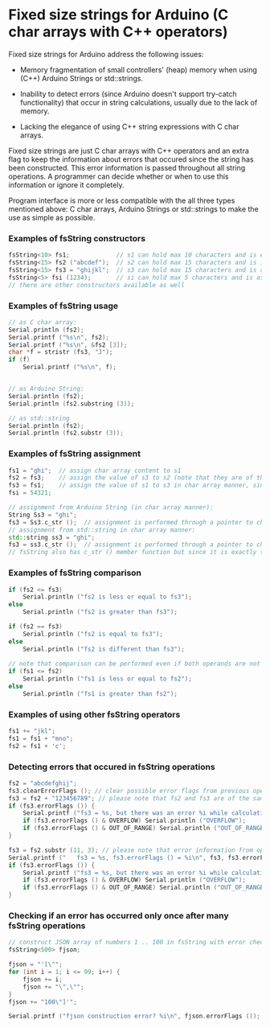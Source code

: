 # Fixed size strings for Arduino (C char arrays with C++ operators)


Fixed size strings for Arduino address the following issues:

- Memory fragmentation of small controllers' (heap) memory when using (C++) Arduino Strings or std::strings.

- Inability to detect errors (since Arduino doesn't support try-catch functionality) that occur in string calculations, usually due to the lack of memory.

- Lacking the elegance of using C++ string expressions with C char arrays.

Fixed size strings are just C char arrays with C++ operators and an extra flag to keep the information about errors that occured since the string has been constructed. This error information is passed throughout all string operations. A programmer can decide whether or when to use this information or ignore it completely.

Program interface is more or less compatible with the all three types mentioned above: C char arrays, Arduino Strings or std::strings to make the use as simple as possible.


### Examples of fsString constructors

```C++
fsString<10> fs1;             // s1 can hold max 10 characters and is empty when constructed
fsString<15> fs2 ("abcdef");  // s2 can hold max 15 characters and is initialized with "abc" value
fsString<15> fs3 = "ghijkl";  // s3 can hold max 15 characters and is assigned "def" value after construction
fsString<5> fsi (1234);       // si can hold max 5 characters and is assigned "1234" value (converted from int)
// there are other constructors available as well
```

### Examples of fsString usage
```C++
// as C char array:
Serial.println (fs2);
Serial.printf ("%s\n", fs2);
Serial.printf ("%s\n", &fs2 [3]);
char *f = stristr (fs3, "J");
if (f)
    Serial.printf ("%s\n", f);


// as Arduino String:
Serial.println (fs2);
Serial.println (fs2.substring (3)); 

// as std::string
Serial.println (fs2);
Serial.println (fs2.substr (3)); 
```

### Examples of fsString assignment
```C++
fs1 = "ghi";  // assign char array content to s1
fs2 = fs3;    // assign the value of s3 to s2 (note that they are of the same type: fsString<15>), beside content the error flags are alos copied
fs3 = fs1;    // assign the value of s1 to s3 in char array manner, since they are not of the same type (fsString<10> and fsString<15>), so error flags do not get copied!
fsi = 54321;

// assignment from Arduino String (in char array manner):
String Ss3 = "ghi";
fs3 = Ss3.c_str ();  // assignment is performed through a pointer to char, which Arduino String exposes with c_str () member function
// assignment from std::string in char array manner:
std::string ss3 = "ghi";
fs3 = ss3.c_str ();  // assignment is performed through a pointer to char, which std::String exposes with c_str () member function
// fsString also has c_str () member function but since it is exactly the same as (char *) operator it is not really needed, so fs3 is exactly the same as fs3.c_str ()
```

### Examples of fsString comparison
```C++
if (fs2 <= fs3)
    Serial.println ("fs2 is less or equal to fs3");
else
    Serial.println ("fs2 is greater than fs3");

if (fs2 == fs3)
    Serial.println ("fs2 is equal to fs3");
else
    Serial.println ("fs2 is different than fs3");
    
// note that comparison can be performed even if both operands are not of the same type (fsString<10> and fsString<15>)
if (fs1 <= fs2)
    Serial.println ("fs1 is less or equal to fs2");
else
    Serial.println ("fs1 is greater than fs2");
```

### Examples of using other fsString operators
```C++
fs1 += "jkl";
fs1 = fs1 + "mno";
fs2 = fs1 + 'c'; 
```

### Detecting errors that occured in fsString operations
```C++
fs2 = "abcdefghij";
fs3.clearErrorFlags (); // clear possible error flags from previous operations
fs3 = fs2 + "123456789"; // please note that fs2 and fs3 are of the same type! (fsString<15>) and the length exceeds 15 characters
if (fs3.errorFlags ()) {
    Serial.printf ("fs3 = %s, but there was an error %i while calculating its value\n", fs3, fs3.errorFlags ());  // in spite of the error fsString is still fully initialized up to the maximum number of characters it can contain
    if (fs3.errorFlags () & OVERFLOW) Serial.println ("OVERFLOW");                                                // if the content should actually be longer than it fits into fsString
    if (fs3.errorFlags () & OUT_OF_RANGE) Serial.println ("OUT_OF_RANGE");                                        // if substr or substring addressed non-existing position
}

fs3 = fs2.substr (11, 3); // please note that error information from operands is passed to the result
Serial.printf ("   fs3 = %s, fs3.errorFlags () = %i\n", fs3, fs3.errorFlags ());
if (fs3.errorFlags ()) {
    Serial.printf ("fs3 = %s, but there was an error %i while calculating its value\n", fs3, fs3.errorFlags ());  // in spite of the error fsString is still calculated from the data that is available
    if (fs3.errorFlags () & OVERFLOW) Serial.println ("OVERFLOW");                                           // if the content should actually be longer than it fits into fsString
    if (fs3.errorFlags () & OUT_OF_RANGE) Serial.println ("OUT_OF_RANGE");                                   // if substr or substring addressed non-existing position
}
```

### Checking if an error has occurred only once after many fsString operations
```C++
// construct JSON array of numbers 1 .. 100 in fsString with error checking
fsString<500> fjson;

fjson = "'[\"";
for (int i = 1; i <= 99; i++) {
    fjson += i;
    fjson += "\",\"";
}
fjson += "100\"]'";

Serial.printf ("fjson construction error? %i\n", fjson.errorFlags ()); // check success
```
